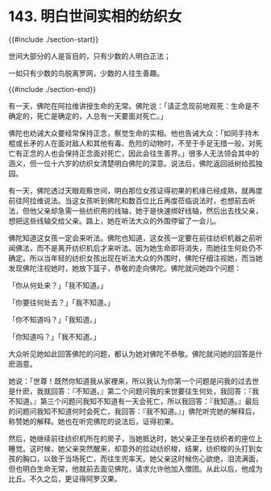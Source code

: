 # 143. 明白世间实相的纺织女
{{#include ./section-start}}

世间大部分的人是盲目的，只有少数的人明白正法；

一如只有少数的鸟脱离罗网，少数的人往生善趣。

{{#include ./section-end}}

有一天，佛陀在阿拉维讲授生命的无常。佛陀说：「请正念现前地观死：生命是不确定的，死亡是确定的，人总有一天要面对死亡。」

佛陀也劝诫大众要经常保持正念，察觉生命的实相。他也告诫大众：「如同手持木棍或长矛的人在面对敌人和其他有毒、危险的动物时，不至于手足无措一般，对死亡有正念的人也会保持正念面对死亡，因此会往生善界。」很多人无法领会其中的涵义，但一位十六岁的纺织女清楚明白佛陀的深意。说法后，佛陀返回祇树给孤独园。

有一天，佛陀透过天眼观察世间，明白那位女孩证得初果的机缘已经成熟，就再度前往阿拉维说法。当这女孩听到佛陀和数百位比丘再度莅临说法时，也想前去听法，但他父亲却急需一些纺织用的线轴，她于是快速绑好线轴，然后出去找父亲，想把这些线轴交给父亲。路上，她在听法大众的外围停留了一会儿。

佛陀知道这女孩一定会来听法。佛陀也知道，这女孩一定要在前往纺织机器之前听闻佛法，而不是离开纺织机后才来听法。因为她生命即将消失，而她往生何处仍不确定。所以当年轻的纺织女孩出现在听法大众的外围时，佛陀仔细注视她，而当她发现佛陀注视她时，她放下篮子，恭敬的走向佛陀。佛陀就问她四个问题：

「你从何处来？」「我不知道。」

「你要往何处去？」「我不知道。」

「你不知道吗？」「我知道。」

「你知道吗？」「我不知道。」

大众听见她如此回答佛陀的问题，都认为她对佛陀不恭敬。佛陀就问她的回答是什麽涵意。

她说：「世尊！既然你知道我从家裡来，所以我认为你第一个问题是问我的过去世是什麽，我就回答：『不知道。』第二个问题问我的来世要往生何处，我回答：『我不知道。』第三个问题问我知不知道有一天会死亡，所以我回答：『我知道。』最后的问题问我知不知道何时会死亡，我回答：『我不知道。』」佛陀听完她的解释后，称赞她的解释。她也在听完佛陀的说法后，证得初果。

然后，她继续前往纺织机所在的房子，当她抵达时，她父亲正坐在纺织者的座位上睡觉。这时候，她父亲突然醒来，却意外的拉动纺织梭，结果，纺织梭的头打到女孩的胸口，以致于当场死亡，而往生兜率天。她父亲这时候伤心欲绝，泪流满面，但也明白生命无常，他就前去面见佛陀，请求允许他加入僧团。从此以后，他成为比丘。不久之后，更证得阿罗汉果。

